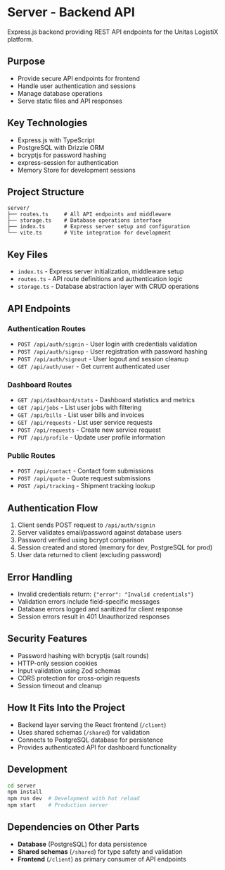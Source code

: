 # Server - Backend API

Express.js backend providing REST API endpoints for the Unitas LogistiX platform.

## Purpose
- Provide secure API endpoints for frontend
- Handle user authentication and sessions
- Manage database operations
- Serve static files and API responses

## Key Technologies
- Express.js with TypeScript
- PostgreSQL with Drizzle ORM
- bcryptjs for password hashing
- express-session for authentication
- Memory Store for development sessions

## Project Structure
```
server/
├── routes.ts     # All API endpoints and middleware
├── storage.ts    # Database operations interface
├── index.ts      # Express server setup and configuration
└── vite.ts       # Vite integration for development
```

## Key Files
- `index.ts` - Express server initialization, middleware setup
- `routes.ts` - API route definitions and authentication logic
- `storage.ts` - Database abstraction layer with CRUD operations

## API Endpoints

### Authentication Routes
- `POST /api/auth/signin` - User login with credentials validation
- `POST /api/auth/signup` - User registration with password hashing
- `POST /api/auth/signout` - User logout and session cleanup
- `GET /api/auth/user` - Get current authenticated user

### Dashboard Routes
- `GET /api/dashboard/stats` - Dashboard statistics and metrics
- `GET /api/jobs` - List user jobs with filtering
- `GET /api/bills` - List user bills and invoices
- `GET /api/requests` - List user service requests
- `POST /api/requests` - Create new service request
- `PUT /api/profile` - Update user profile information

### Public Routes
- `POST /api/contact` - Contact form submissions
- `POST /api/quote` - Quote request submissions
- `POST /api/tracking` - Shipment tracking lookup

## Authentication Flow
1. Client sends POST request to `/api/auth/signin`
2. Server validates email/password against database users
3. Password verified using bcrypt comparison
4. Session created and stored (memory for dev, PostgreSQL for prod)
5. User data returned to client (excluding password)

## Error Handling
- Invalid credentials return: `{"error": "Invalid credentials"}`
- Validation errors include field-specific messages
- Database errors logged and sanitized for client response
- Session errors result in 401 Unauthorized responses

## Security Features
- Password hashing with bcryptjs (salt rounds)
- HTTP-only session cookies
- Input validation using Zod schemas
- CORS protection for cross-origin requests
- Session timeout and cleanup

## How It Fits Into the Project
- Backend layer serving the React frontend (`/client`)
- Uses shared schemas (`/shared`) for validation
- Connects to PostgreSQL database for persistence
- Provides authenticated API for dashboard functionality

## Development
```bash
cd server
npm install
npm run dev  # Development with hot reload
npm start    # Production server
```

## Dependencies on Other Parts
- **Database** (PostgreSQL) for data persistence
- **Shared schemas** (`/shared`) for type safety and validation
- **Frontend** (`/client`) as primary consumer of API endpoints